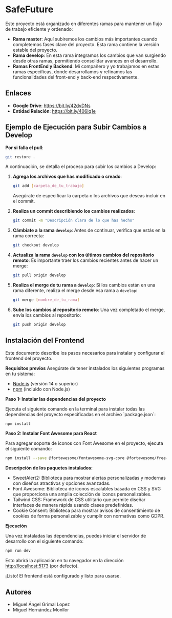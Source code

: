 # SafeFuture

Este proyecto está organizado en diferentes ramas para mantener un flujo de trabajo eficiente y ordenado:

- **Rama master**: Aquí subiremos los cambios más importantes cuando completemos fases clave del proyecto. Esta rama contiene la versión estable del proyecto.
- **Rama develop**: En esta rama integramos los cambios que van surgiendo desde otras ramas, permitiendo consolidar avances en el desarrollo.
- **Ramas FrontEnd y Backend**: Mi compañero y yo trabajamos en estas ramas específicas, donde desarrollamos y refinamos las funcionalidades del front-end y back-end respectivamente.

## Enlaces

- **Google Drive**: https://bit.ly/42dvDNs
- **Entidad Relación**: https://bit.ly/406Iq1e

## Ejemplo de Ejecución para Subir Cambios a Develop

**Por si falla el pull**:
   ```bash
   git restore .
   ```

A continuación, se detalla el proceso para subir los cambios a Develop:

1. **Agrega los archivos que has modificado o creado**:
   ```bash
   git add [carpeta_de_tu_trabajo]
   ```
   Asegúrate de especificar la carpeta o los archivos que deseas incluir en el commit.

2. **Realiza un commit describiendo los cambios realizados**:
   ```bash
   git commit -m "Descripción clara de lo que has hecho"
   ```

3. **Cámbiate a la rama `develop`**:
   Antes de continuar, verifica que estás en la rama correcta:
   ```bash
   git checkout develop
   ```

4. **Actualiza la rama `develop` con los últimos cambios del repositorio remoto**:
   Es importante traer los cambios recientes antes de hacer un merge:
   ```bash
   git pull origin develop
   ```

5. **Realiza el merge de tu rama a `develop`**:
   Si los cambios están en una rama diferente, realiza el merge desde esa rama a `develop`:
   ```bash
   git merge [nombre_de_tu_rama]
   ```

6. **Sube los cambios al repositorio remoto**:
   Una vez completado el merge, envía los cambios al repositorio:
   ```bash
   git push origin develop
   ```

## Instalación del Frontend

Este documento describe los pasos necesarios para instalar y configurar el frontend del proyecto.

**Requisitos previos**
Asegúrate de tener instalados los siguientes programas en tu sistema:

- [Node.js](https://nodejs.org/) (versión 14 o superior)
- [npm](https://www.npmjs.com/) (incluido con Node.js)

**Paso 1: Instalar las dependencias del proyecto**
<div style="page-break-before: always;"></div>
Ejecuta el siguiente comando en la terminal para instalar todas las dependencias del proyecto especificadas en el archivo `package.json`:

```bash
npm install
```

**Paso 2: Instalar Font Awesome para React**
<div style="page-break-before: always;"></div>
Para agregar soporte de iconos con Font Awesome en el proyecto, ejecuta el siguiente comando:

```bash
npm install --save @fortawesome/fontawesome-svg-core @fortawesome/free-solid-svg-icons @fortawesome/react-fontawesome
```

**Descripción de los paquetes instalados:**
- SweetAlert2: Biblioteca para mostrar alertas personalizadas y modernas con diseños atractivos y opciones avanzadas.
- Font Awesome: Biblioteca de iconos escalables basada en CSS y SVG que proporciona una amplia colección de iconos personalizables.
- Tailwind CSS: Framework de CSS utilitario que permite diseñar interfaces de manera rápida usando clases predefinidas.
- Cookie Consent: Biblioteca para mostrar avisos de consentimiento de cookies de forma personalizable y cumplir con normativas como GDPR.


**Ejecución**
<div style="page-break-before: always;"></div>
Una vez instaladas las dependencias, puedes iniciar el servidor de desarrollo con el siguiente comando:

```bash
npm run dev
```

Esto abrirá la aplicación en tu navegador en la dirección [http://localhost:5173](http://localhost:5173) (por defecto).

¡Listo! El frontend está configurado y listo para usarse.


## Autores

- Miguel Ángel Grimal Lopez
- Miguel Hernández Monllor
